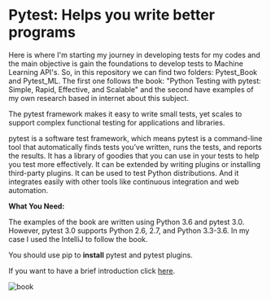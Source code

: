 # Pytest: Helps you write better programs

Here is where I'm starting my journey in developing tests for my codes and the main objective is gain the foundations to develop tests to Machine Learning API's. So, in this repository we can find two folders: Pytest_Book and Pytest_ML. The first one follows the book: "Python Testing with pytest: Simple, Rapid, Effective, and Scalable" and the second have examples of my own research based in internet about this subject. 

The pytest framework makes it easy to write small tests, yet scales to support complex functional testing for applications and libraries.

pytest is a software test framework, which means pytest is a command-line tool that automatically finds tests you’ve written, runs the tests, and reports the results. It has a library of goodies that you can use in your tests to help you test more effectively. It can be extended by writing plugins or installing third-party plugins. It can be used to test Python distributions. And it integrates easily with other tools like continuous integration and web automation.

**What You Need:**

The examples of the book are written using Python 3.6 and pytest 3.0. However, pytest 3.0 supports Python 2.6, 2.7, and Python 3.3-3.6.
In my case I used the IntelliJ to follow the book.

You should use pip to **install** pytest and pytest plugins.

If you want to have a brief introduction click [here](https://dev.tube/video/gUniRsB6hsY).


![book](https://user-images.githubusercontent.com/37953610/59893097-a1983480-93d3-11e9-8a72-9ac46708fcc3.JPG)
